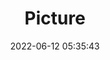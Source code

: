 ---
weight: 1
images:
- /images/edited/8.jpeg
title: Picture
date: 2022-06-12 05:35:43
tags: [luminarneo,work,ILCE7M3,50.0]
---
